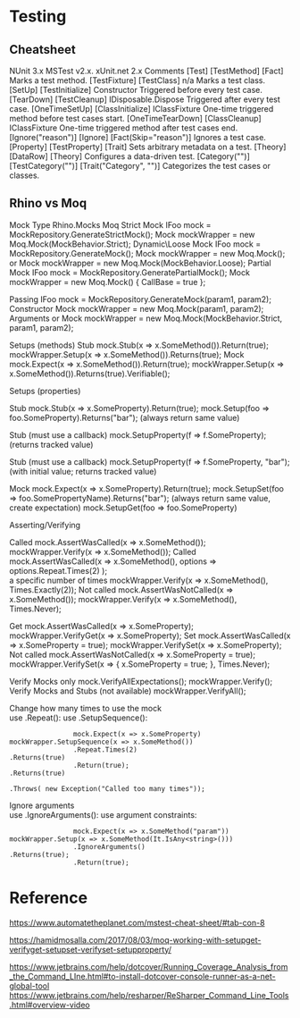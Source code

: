# Testing


## Cheatsheet

NUnit 3.x	        MSTest v2.x.	    xUnit.net 2.x	Comments
[Test]	            [TestMethod]	    [Fact]	                    Marks a test method.
[TestFixture]	    [TestClass]	        n/a	                        Marks a test class.
[SetUp]	            [TestInitialize]	Constructor	                Triggered before every test case.
[TearDown]	        [TestCleanup]	    IDisposable.Dispose	        Triggered after every test case.
[OneTimeSetUp]	    [ClassInitialize]   IClassFixture<T>	        One-time triggered method before test cases start.
[OneTimeTearDown]   [ClassCleanup]	    IClassFixture<T>	        One-time triggered method after test cases end.
[Ignore("reason")]	[Ignore]	        [Fact(Skip="reason")]	    Ignores a test case.
[Property]	        [TestProperty]	    [Trait]	                    Sets arbitrary metadata on a test.
[Theory]	        [DataRow]	        [Theory]	                Configures a data-driven test.
[Category("")]	    [TestCategory("")]	[Trait("Category", "")]     Categorizes the test cases or classes.


## Rhino vs Moq


Mock Type	        Rhino.Mocks	                                            Moq
Strict Mock	        IFoo mock = MockRepository.GenerateStrictMock<IFoo>();	Mock<IFoo> mockWrapper = new Moq.Mock<IFoo>(MockBehavior.Strict);
Dynamic\Loose Mock	IFoo mock = MockRepository.GenerateMock<IFoo>();	    Mock<IFoo> mockWrapper = new Moq.Mock<IFoo>();
                                                                            or
                                                                            Mock<IFoo> mockWrapper = new Moq.Mock<IFoo>(MockBehavior.Loose);
Partial Mock	    IFoo mock = MockRepository.GeneratePartialMock<IFoo>();	Mock<IFoo> mockWrapper = new Moq.Mock<IFoo>() { CallBase = true };

Passing             IFoo mock = MockRepository.GenerateMock<IFoo>(param1, param2); 	
Constructor                                                                 Mock<IFoo> mockWrapper = new Moq.Mock<IFoo>(param1, param2);
Arguments                                                                   or
                                                                            Mock<IFoo> mockWrapper = new Moq.Mock<IFoo>(MockBehavior.Strict, param1, param2);

Setups (methods)
Stub 	            mock.Stub(x => x.SomeMethod()).Return(true); 	        mockWrapper.Setup(x => x.SomeMethod()).Returns(true);
Mock 	            mock.Expect(x => x.SomeMethod()).Return(true); 	        mockWrapper.Setup(x => x.SomeMethod()).Returns(true).Verifiable();

Setups (properties)

Stub                mock.Stub(x => x.SomeProperty).Return(true); 	        mock.Setup(foo => foo.SomeProperty).Returns("bar");
(always return same value) 	

Stub                (must use a callback) 	                                mock.SetupProperty(f => f.SomeProperty);
(returns tracked value)

Stub                (must use a callback) 	                                mock.SetupProperty(f => f.SomeProperty, "bar");
(with initial value; returns tracked value) 	


Mock                mock.Expect(x => x.SomeProperty).Return(true); 	        mock.SetupSet(foo => foo.SomePropertyName).Returns("bar");
(always return same value, create expectation)                              mock.SetupGet(foo => foo.SomeProperty)



Asserting/Verifying

Called 	            mock.AssertWasCalled(x => x.SomeMethod()); 	            mockWrapper.Verify(x => x.SomeMethod());
Called              mock.AssertWasCalled(x => x.SomeMethod(), options => options.Repeat.Times(2) ); 	
a specific number of times                                                  mockWrapper.Verify(x => x.SomeMethod(), Times.Exactly(2));
Not called 	        mock.AssertWasNotCalled(x => x.SomeMethod()); 	        mockWrapper.Verify(x => x.SomeMethod(), Times.Never);


Get 	            mock.AssertWasCalled(x => x.SomeProperty); 	            mockWrapper.VerifyGet(x => x.SomeProperty);
Set 	            mock.AssertWasCalled(x => x.SomeProperty = true); 	    mockWrapper.VerifySet(x => x.SomeProperty);
Not called 	        mock.AssertWasNotCalled(x => x.SomeProperty = true);    mockWrapper.VerifySet(x => { x.SomeProperty = true; }, Times.Never);

Verify Mocks only 	mock.VerifyAllExpectations(); 	                        mockWrapper.Verify();
Verify Mocks and Stubs 	(not available) 	                                mockWrapper.VerifyAll();



Change how many times to use the mock 	
                    use .Repeat():                                          use .SetupSequence():

                    mock.Expect(x => x.SomeProperty)                        mockWrapper.SetupSequence(x => x.SomeMethod())
                    .Repeat.Times(2)                                        .Returns(true)
                    .Return(true); 	                                        .Returns(true)
                                                                            .Throws( new Exception("Called too many times"));
Ignore arguments 	
                    use .IgnoreArguments():                                 use argument constraints:

                    mock.Expect(x => x.SomeMethod("param"))                 mockWrapper.Setup(x => x.SomeMethod(It.IsAny<string>()))
                    .IgnoreArguments()                                      .Returns(true);
                    .Return(true); 	

# Reference


https://www.automatetheplanet.com/mstest-cheat-sheet/#tab-con-8

https://hamidmosalla.com/2017/08/03/moq-working-with-setupget-verifyget-setupset-verifyset-setupproperty/



https://www.jetbrains.com/help/dotcover/Running_Coverage_Analysis_from_the_Command_LIne.html#to-install-dotcover-console-runner-as-a-net-global-tool
https://www.jetbrains.com/help/resharper/ReSharper_Command_Line_Tools.html#overview-video


